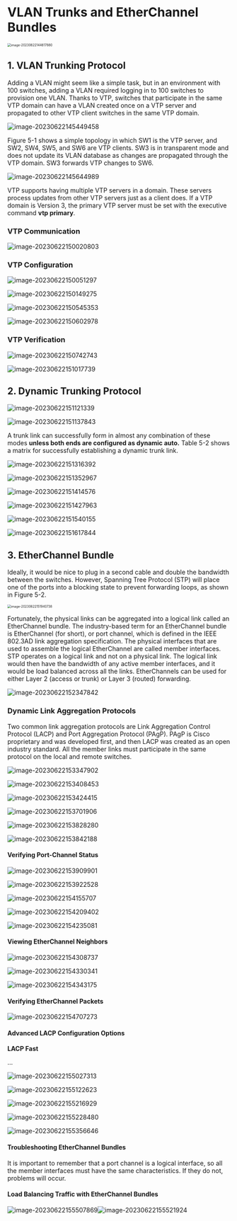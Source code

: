 # **VLAN Trunks and EtherChannel Bundles**

<img src="images/image-20230622144617880.png" alt="image-20230622144617880" style="zoom:50%;" />

## 1. **VLAN Trunking Protocol**

Adding a VLAN might seem like a simple task, but in an environment with 100 switches, adding a VLAN required logging in to 100 switches to provision one VLAN. Thanks to VTP, switches that participate in the same VTP domain can have a VLAN created once on a VTP server and propagated to other VTP client switches in the same VTP domain.

![image-20230622145449458](images/image-20230622145449458.png)

Figure 5-1 shows a simple topology in which SW1 is the VTP server, and SW2, SW4, SW5, and SW6 are VTP clients. SW3 is in transparent mode and does not update its VLAN database as changes are propagated through the VTP domain. SW3 forwards VTP changes to SW6.

![image-20230622145644989](images/image-20230622145644989.png)

VTP supports having multiple VTP servers in a domain. These servers process updates from other VTP servers just as a client does. If a VTP domain is Version 3, the primary VTP server must be set with the executive command **vtp primary**.

### **VTP Communication**

![image-20230622150020803](images/image-20230622150020803.png)

### **VTP Configuration**

![image-20230622150051297](images/image-20230622150051297.png) 

![image-20230622150149275](images/image-20230622150149275.png)

![image-20230622150545353](images/image-20230622150545353.png)

![image-20230622150602978](images/image-20230622150602978.png)

### **VTP Verification**

![image-20230622150742743](images/image-20230622150742743.png)

![image-20230622151017739](images/image-20230622151017739.png)



## 2. **Dynamic Trunking Protocol**

![image-20230622151121339](images/image-20230622151121339.png)

![image-20230622151137843](images/image-20230622151137843.png)

A trunk link can successfully form in almost any combination of these modes **unless both ends are configured as dynamic auto.** Table 5-2 shows a matrix for successfully establishing a dynamic trunk link.

![image-20230622151316392](images/image-20230622151316392.png)

![image-20230622151352967](images/image-20230622151352967.png)

![image-20230622151414576](images/image-20230622151414576.png)

![image-20230622151427963](images/image-20230622151427963.png)

![image-20230622151540155](images/image-20230622151540155.png)

![image-20230622151617844](images/image-20230622151617844.png)



## 3. **EtherChannel Bundle**

Ideally, it would be nice to plug in a second cable and double the bandwidth between the switches. However, Spanning Tree Protocol (STP) will place one of the ports into a blocking state to prevent forwarding loops, as shown in Figure 5-2.

<img src="images/image-20230622151940738.png" alt="image-20230622151940738" style="zoom:50%;" />

Fortunately, the physical links can be aggregated into a logical link called an EtherChannel bundle. The industry-based term for an EtherChannel bundle is EtherChannel (for short), or port channel, which is defined in the IEEE 802.3AD link aggregation specification. The physical interfaces that are used to assemble the logical EtherChannel are called member interfaces. STP operates on a logical link and not on a physical link. The logical link would then have the bandwidth of any active member interfaces, and it would be load balanced across all the links. EtherChannels can be used for either Layer 2 (access or trunk) or Layer 3 (routed) forwarding.

![image-20230622152347842](images/image-20230622152347842.png)

### **Dynamic Link Aggregation Protocols**

Two common link aggregation protocols are Link Aggregation Control Protocol (LACP) and Port Aggregation Protocol (PAgP). PAgP is Cisco proprietary and was developed first, and then LACP was created as an open industry standard. All the member links must participate in the same protocol on the local and remote switches.

![image-20230622153347902](images/image-20230622153347902.png)

![image-20230622153408453](images/image-20230622153408453.png)

![image-20230622153424415](images/image-20230622153424415.png)

![image-20230622153701906](images/image-20230622153701906.png)

![image-20230622153828280](images/image-20230622153828280.png)

![image-20230622153842188](images/image-20230622153842188.png)

#### **Verifying Port-Channel Status**

![image-20230622153909901](images/image-20230622153909901.png)

![image-20230622153922528](images/image-20230622153922528.png)

![image-20230622154155707](images/image-20230622154155707.png)

![image-20230622154209402](images/image-20230622154209402.png)

![image-20230622154235081](images/image-20230622154235081.png)

#### **Viewing EtherChannel Neighbors**

![image-20230622154308737](images/image-20230622154308737.png)

![image-20230622154330341](images/image-20230622154330341.png)

![image-20230622154343175](images/image-20230622154343175.png)

#### **Verifying EtherChannel Packets**

![image-20230622154707273](images/image-20230622154707273.png)

#### **Advanced LACP Configuration Options**

**LACP Fast**

…

![image-20230622155027313](images/image-20230622155027313.png)

![image-20230622155122623](images/image-20230622155122623.png)

![image-20230622155216929](images/image-20230622155216929.png)

![image-20230622155228480](images/image-20230622155228480.png)

![image-20230622155356646](images/image-20230622155356646.png)

#### **Troubleshooting EtherChannel Bundles**

It is important to remember that a port channel is a logical interface, so all the member interfaces must have the same characteristics. If they do not, problems will occur.

#### **Load Balancing Traffic with EtherChannel Bundles**

![image-20230622155507869](images/image-20230622155507869.png)![image-20230622155521924](images/image-20230622155521924.png)
